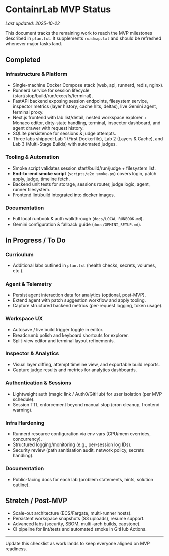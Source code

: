 # ContainrLab MVP Status

_Last updated: 2025-10-22_

This document tracks the remaining work to reach the MVP milestones described in `plan.txt`. It supplements `roadmap.txt` and should be refreshed whenever major tasks land.

## Completed

### Infrastructure & Platform
- Single-machine Docker Compose stack (web, api, runnerd, redis, nginx).
- Runnerd service for session lifecycle (start/stop/build/run/exec/fs/terminal).
- FastAPI backend exposing session endpoints, filesystem service, inspector metrics (layer history, cache hits, deltas), live Gemini agent, terminal proxy.
- Next.js frontend with lab list/detail, nested workspace explorer + Monaco editor, dirty-state handling, terminal, inspector dashboard, and agent drawer with request history.
- SQLite persistence for sessions & judge attempts.
- Three labs shipped: Lab 1 (First Dockerfile), Lab 2 (Layers & Cache), and Lab 3 (Multi-Stage Builds) with automated judges.

### Tooling & Automation
- Smoke script validates session start/build/run/judge + filesystem list.
- **End-to-end smoke script** (`scripts/e2e_smoke.py`) covers login, patch apply, judge, timeline fetch.
- Backend unit tests for storage, sessions router, judge logic, agent, runner filesystem.
- Frontend lint/build integrated into docker images.

### Documentation
- Full local runbook & auth walkthrough (`docs/LOCAL_RUNBOOK.md`).
- Gemini configuration & fallback guide (`docs/GEMINI_SETUP.md`).

## In Progress / To Do

### Curriculum
- Additional labs outlined in `plan.txt` (health checks, secrets, volumes, etc.).

### Agent & Telemetry
- Persist agent interaction data for analytics (optional, post-MVP).
- Extend agent with patch suggestion workflow and apply tooling.
- Capture structured backend metrics (per-request logging, token usage).

### Workspace UX
- Autosave / live build trigger toggle in editor.
- Breadcrumb polish and keyboard shortcuts for explorer.
- Split-view editor and terminal layout refinements.

### Inspector & Analytics
- Visual layer diffing, attempt timeline view, and exportable build reports.
- Capture judge results and metrics for analytics dashboards.

### Authentication & Sessions
- Lightweight auth (magic link / Auth0/GitHub) for user isolation (per MVP schedule).
- Session TTL enforcement beyond manual stop (cron cleanup, frontend warning).

### Infra Hardening
- Runnerd resource configuration via env vars (CPU/mem overrides, concurrency).
- Structured logging/monitoring (e.g., per-session log IDs).
- Security review (path sanitisation audit, network policy, secrets handling).

### Documentation
- Public-facing docs for each lab (problem statements, hints, solution outline).

## Stretch / Post-MVP
- Scale-out architecture (ECS/Fargate, multi-runner hosts).
- Persistent workspace snapshots (S3 uploads), resume support.
- Advanced labs (security, SBOM, multi-arch builds, capstone).
- CI pipeline for lint/tests and automated smoke in GitHub Actions.

---
Update this checklist as work lands to keep everyone aligned on MVP readiness.
